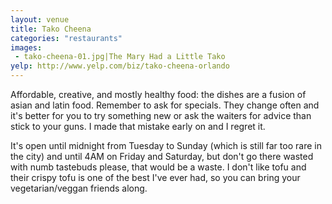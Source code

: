 ```yaml
---
layout: venue
title: Tako Cheena
categories: "restaurants"
images:
 - tako-cheena-01.jpg|The Mary Had a Little Tako
yelp: http://www.yelp.com/biz/tako-cheena-orlando
---
```


Affordable, creative, and mostly healthy food: the dishes are a fusion of asian
and latin food. Remember to ask for specials. They change often and it's better
for you to try something new or ask the waiters for advice than stick to your
guns. I made that mistake early on and I regret it.

It's open until midnight from Tuesday to Sunday (which is still far too rare in
the city) and until 4AM on Friday and Saturday, but don't go there wasted with
numb tastebuds please, that would be a waste. I don't like tofu and their crispy
tofu is one of the best I've ever had, so you can bring your vegetarian/veggan
friends along.
